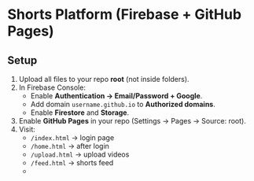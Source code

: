 # Shorts Platform (Firebase + GitHub Pages)

## Setup
1. Upload all files to your repo **root** (not inside folders).
2. In Firebase Console:
   - Enable **Authentication → Email/Password + Google**.
   - Add domain `username.github.io` to **Authorized domains**.
   - Enable **Firestore** and **Storage**.
3. Enable **GitHub Pages** in your repo (Settings → Pages → Source: root).
4. Visit:
   - `/index.html` → login page
   - `/home.html` → after login
   - `/upload.html` → upload videos
   - `/feed.html` → shorts feed
   - 
